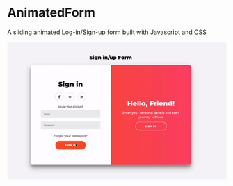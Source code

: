 # AnimatedForm
A sliding animated Log-in/Sign-up form built with Javascript and CSS

<img src="./Images/Animated-Signup.gif">

